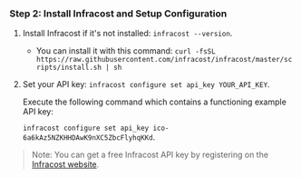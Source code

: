 ### Step 2: Install Infracost and Setup Configuration

1. Install Infracost if it's not installed: `infracost --version`.

    * You can install it with this command: 
`curl -fsSL https://raw.githubusercontent.com/infracost/infracost/master/scripts/install.sh | sh`

2. Set your API key: `infracost configure set api_key YOUR_API_KEY`.

    Execute the following command which contains a functioning example API key:

    `infracost configure set api_key ico-6a6kAz5NZKHHDAwK9nXC5ZbcFlyhqKKd`.

> Note: You can get a free Infracost API key by registering on the [Infracost website](https://www.infracost.io/).
